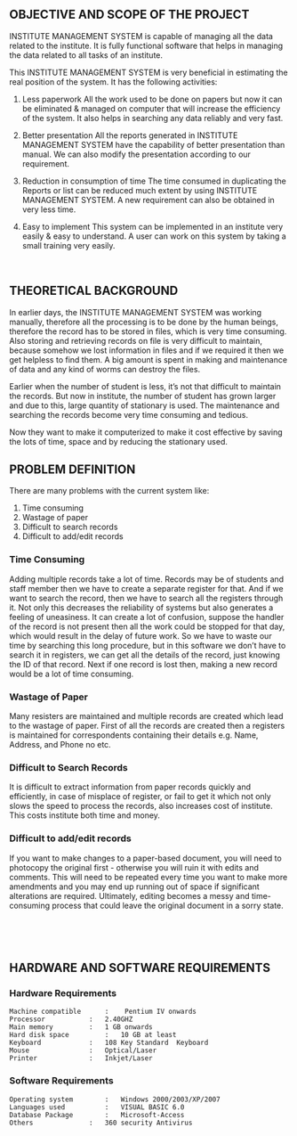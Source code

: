 

## OBJECTIVE AND SCOPE OF THE PROJECT


INSTITUTE MANAGEMENT SYSTEM is capable of managing all the data related to the institute. It is fully functional software that helps in managing the data related to all tasks of an institute.

This INSTITUTE MANAGEMENT SYSTEM is very beneficial in estimating the real position of the system. It has the following activities:

1. Less paperwork
All the work used to be done on papers but now it can be eliminated & managed on computer that will increase the efficiency of the system. It also helps in searching any data reliably and very fast.

2. Better presentation
All the reports generated in INSTITUTE MANAGEMENT SYSTEM have the capability of better presentation than manual. We can also modify the presentation according to our requirement.

3. Reduction in consumption of time
The time consumed in duplicating the Reports or list can be reduced much extent by using INSTITUTE MANAGEMENT SYSTEM. A new requirement can also be obtained in very less time.

4. Easy to implement
This system can be implemented in an institute very easily & easy to understand. A user can work on this system by taking a small training very easily.

 
## THEORETICAL BACKGROUND


In earlier days, the INSTITUTE MANAGEMENT SYSTEM was working manually, therefore all the processing is to be done by the human beings, therefore the record has to be stored in files, which is very time consuming. Also storing and retrieving records on file is very difficult to maintain, because somehow we lost information in files and if we required it then we get helpless to find them. A big amount is spent in making and maintenance of data and any kind of worms can destroy the files.

Earlier when the number of student is less, it’s not that difficult to maintain the records. But now in institute, the number of student has grown larger and due to this, large quantity of stationary is used. The maintenance and searching the records become very time consuming and tedious.

Now they want to make it computerized to make it cost effective by saving the lots of time, space and by reducing the stationary used.
 
## PROBLEM DEFINITION


There are many problems with the current system like:

1. Time consuming
2. Wastage of paper
3. Difficult to search records
4. Difficult to add/edit records 

### Time Consuming

Adding multiple records take a lot of time. Records may be of students and staff member then we have to create a separate register for that. And if we want to search the record, then we have to search all the registers through it. Not only this decreases the reliability of systems but also generates a feeling of uneasiness. It can create a lot of confusion, suppose the handler of the record is not present then all the work could be stopped for that day, which would result in the delay of future work. So we have to waste our time by searching this long procedure, but in this software we don’t have to search it in registers, we can get all the details of the record, just knowing the ID of that record. Next if one record is lost then, making a new record would be a lot of time consuming. 

### Wastage of Paper

Many resisters are maintained and multiple records are created which lead to the wastage of paper. First of all the records are created then a registers is maintained for correspondents containing their details e.g. Name, Address, and Phone no etc. 

### Difficult to Search Records

It is difficult to extract information from paper records quickly and efficiently, in case of misplace of register, or fail to get it which not only slows the speed to process the records, also increases cost of institute. This costs institute both time and money.

### Difficult to add/edit records 

If you want to make changes to a paper-based document, you will need to photocopy the original first - otherwise you will ruin it with edits and comments. This will need to be repeated every time you want to make more amendments and you may end up running out of space if significant alterations are required. Ultimately, editing becomes a messy and time-consuming process that could leave the original document in a sorry state. 
 
 

 
## HARDWARE AND SOFTWARE REQUIREMENTS



### Hardware Requirements
			
	Machine compatible		:	 Pentium IV onwards
	Processor			: 	2.40GHZ
	Main memory			: 	1 GB onwards
	Hard disk space			: 	10 GB at least
	Keyboard			: 	108 Key Standard  Keyboard
	Mouse				: 	Optical/Laser
	Printer				: 	Inkjet/Laser


### Software Requirements

	Operating system		:	Windows 2000/2003/XP/2007
	Languages used			:	VISUAL BASIC 6.0
	Database Package		:	Microsoft-Access
	Others				:	360 security Antivirus

 

 
